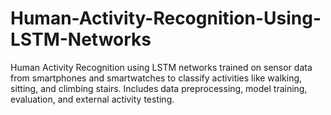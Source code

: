 # Human-Activity-Recognition-Using-LSTM-Networks
Human Activity Recognition using LSTM networks trained on sensor data from smartphones and smartwatches to classify activities like walking, sitting, and climbing stairs. Includes data preprocessing, model training, evaluation, and external activity testing.
